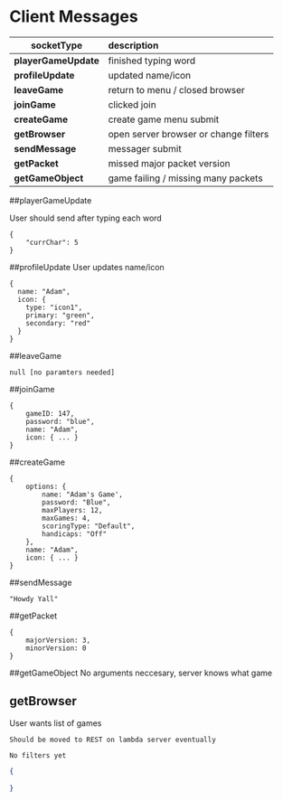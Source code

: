 # Client Messages
| socketType | description |
| ---------- | :---------- |
| **playerGameUpdate** | finished typing word|
| **profileUpdate**| updated name/icon|
| **leaveGame** | return to menu / closed browser |
| **joinGame** | clicked join |
| **createGame** | create game menu submit |
| **getBrowser**| open server browser or change filters|
| **sendMessage** | messager submit |
| **getPacket** | missed major packet version |
| **getGameObject** | game failing / missing many packets |


##playerGameUpdate

User should send after typing each word

```
{
    "currChar": 5
}
```

##profileUpdate
User updates name/icon
```
{
  name: "Adam",
  icon: {
    type: "icon1",
    primary: "green",
    secondary: "red"
  }
} 
```

##leaveGame
```
null [no paramters needed]
```
##joinGame
```
{
    gameID: 147,
    password: "blue",
    name: "Adam",
    icon: { ... }
}
```
##createGame
```
{
    options: {
        name: "Adam's Game',
        password: "Blue",
        maxPlayers: 12,
        maxGames: 4,
        scoringType: "Default",
        handicaps: "Off"
    },
    name: "Adam",
    icon: { ... }
}
 ```
##sendMessage
```
"Howdy Yall"
```
##getPacket
```
{
    majorVersion: 3,
    minorVersion: 0
}
```
##getGameObject
No arguments neccesary, server knows what game
## getBrowser
User wants list of games

`Should be moved to REST on lambda server eventually`

`No filters yet`
```json 
{
    
}
```


